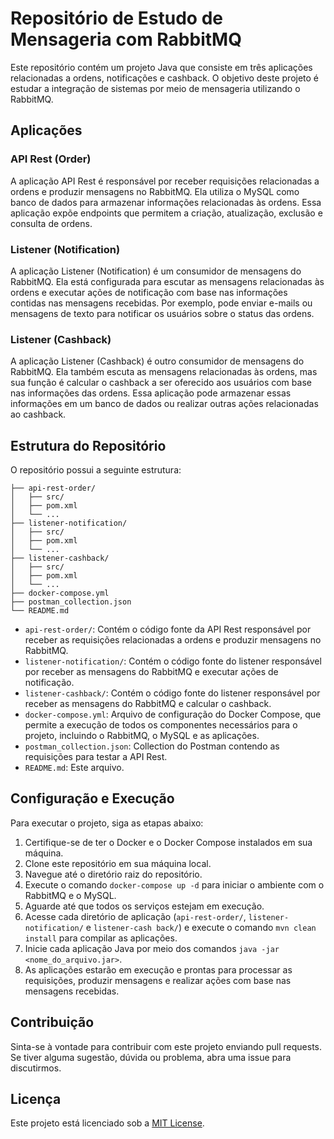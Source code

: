 # Repositório de Estudo de Mensageria com RabbitMQ

Este repositório contém um projeto Java que consiste em três aplicações relacionadas a ordens, notificações e cashback.
O objetivo deste projeto é estudar a integração de sistemas por meio de mensageria utilizando o RabbitMQ.

## Aplicações

### API Rest (Order)

A aplicação API Rest é responsável por receber requisições relacionadas a ordens e produzir mensagens no RabbitMQ. Ela
utiliza o MySQL como banco de dados para armazenar informações relacionadas às ordens. Essa aplicação expõe endpoints
que permitem a criação, atualização, exclusão e consulta de ordens.

### Listener (Notification)

A aplicação Listener (Notification) é um consumidor de mensagens do RabbitMQ. Ela está configurada para escutar as
mensagens relacionadas às ordens e executar ações de notificação com base nas informações contidas nas mensagens
recebidas. Por exemplo, pode enviar e-mails ou mensagens de texto para notificar os usuários sobre o status das ordens.

### Listener (Cashback)

A aplicação Listener (Cashback) é outro consumidor de mensagens do RabbitMQ. Ela também escuta as mensagens relacionadas
às ordens, mas sua função é calcular o cashback a ser oferecido aos usuários com base nas informações das ordens. Essa
aplicação pode armazenar essas informações em um banco de dados ou realizar outras ações relacionadas ao cashback.

## Estrutura do Repositório

O repositório possui a seguinte estrutura:

```
├── api-rest-order/
│   ├── src/
│   ├── pom.xml
│   └── ...
├── listener-notification/
│   ├── src/
│   ├── pom.xml
│   └── ...
├── listener-cashback/
│   ├── src/
│   ├── pom.xml
│   └── ...
├── docker-compose.yml
├── postman_collection.json
└── README.md
```

- `api-rest-order/`: Contém o código fonte da API Rest responsável por receber as requisições relacionadas a ordens e
  produzir mensagens no RabbitMQ.
- `listener-notification/`: Contém o código fonte do listener responsável por receber as mensagens do RabbitMQ e
  executar ações de notificação.
- `listener-cashback/`: Contém o código fonte do listener responsável por receber as mensagens do RabbitMQ e calcular o
  cashback.
- `docker-compose.yml`: Arquivo de configuração do Docker Compose, que permite a execução de todos os componentes
  necessários para o projeto, incluindo o RabbitMQ, o MySQL e as aplicações.
- `postman_collection.json`: Collection do Postman contendo as requisições para testar a API Rest.
- `README.md`: Este arquivo.

## Configuração e Execução

Para executar o projeto, siga as etapas abaixo:

1. Certifique-se de ter o Docker e o Docker Compose instalados em sua máquina.
2. Clone este repositório em sua máquina local.
3. Navegue até o diretório raiz do repositório.
4. Execute o comando `docker-compose up -d` para iniciar o ambiente com o RabbitMQ e o MySQL.
5. Aguarde até que todos os serviços estejam em execução.
6. Acesse cada diretório de aplicação (`api-rest-order/`, `listener-notification/` e `listener-cash
   back/`) e execute o comando `mvn clean install` para compilar as aplicações.
7. Inicie cada aplicação Java por meio dos comandos `java -jar <nome_do_arquivo.jar>`.
8. As aplicações estarão em execução e prontas para processar as requisições, produzir mensagens e realizar ações com
   base nas mensagens recebidas.

## Contribuição

Sinta-se à vontade para contribuir com este projeto enviando pull requests. Se tiver alguma sugestão, dúvida ou
problema, abra uma issue para discutirmos.

## Licença

Este projeto está licenciado sob a [MIT License](https://opensource.org/licenses/MIT).